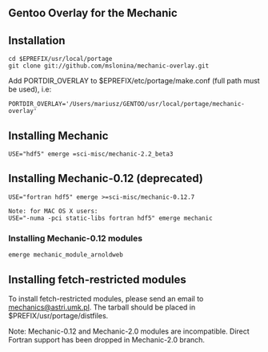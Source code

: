 Gentoo Overlay for the Mechanic
-------------------------------

## Installation

    cd $EPREFIX/usr/local/portage
    git clone git://github.com/mslonina/mechanic-overlay.git


Add PORTDIR_OVERLAY to $EPREFIX/etc/portage/make.conf (full path must be used), i.e:

    PORTDIR_OVERLAY='/Users/mariusz/GENTOO/usr/local/portage/mechanic-overlay'


## Installing Mechanic

    USE="hdf5" emerge =sci-misc/mechanic-2.2_beta3


## Installing Mechanic-0.12 (deprecated)

    USE="fortran hdf5" emerge >=sci-misc/mechanic-0.12.7

    Note: for MAC OS X users:
    USE="-numa -pci static-libs fortran hdf5" emerge mechanic


### Installing Mechanic-0.12 modules

    emerge mechanic_module_arnoldweb


## Installing fetch-restricted modules

To install fetch-restricted modules, please send an email to mechanics@astri.umk.pl. The tarball should be placed in $PREFIX/usr/portage/distfiles.

Note: Mechanic-0.12 and Mechanic-2.0 modules are incompatible. Direct Fortran support has
been dropped in Mechanic-2.0 branch.

